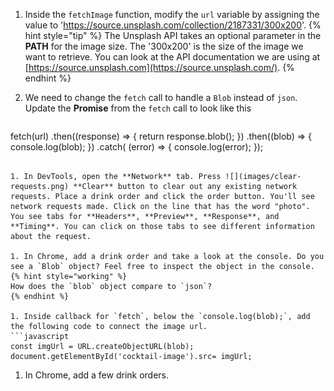 1. Inside the `fetchImage` function, modify the `url` variable by assigning the value to 'https://source.unsplash.com/collection/2187331/300x200'.
   {% hint style="tip" %}
The Unsplash API takes an optional parameter in the **PATH** for the image size. The '300x200' is the size of the image we want to retrieve. You can look at the API documentation we are using at [https://source.unsplash.com](https://source.unsplash.com/).
   {% endhint %}

1. We need to change the `fetch` call to handle a `Blob` instead of `json`. Update the **Promise** from the `fetch` call to look like this
   ```javascript
fetch(url)
      .then((response) => { return response.blob(); })
      .then((blob) => {
            console.log(blob);
       })
       .catch( (error) => { console.log(error); });
   ```

1. In DevTools, open the **Network** tab. Press ![](images/clear-requests.png) **Clear** button to clear out any existing network requests. Place a drink order and click the order button. You'll see network requests made. Click on the line that has the word "photo". You see tabs for **Headers**, **Preview**, **Response**, and **Timing**. You can click on those tabs to see different information about the request.

1. In Chrome, add a drink order and take a look at the console. Do you see a `Blob` object? Feel free to inspect the object in the console.
   {% hint style="working" %}
How does the `blob` object compare to `json`?
   {% endhint %}

1. Inside callback for `fetch`, below the `console.log(blob);`, add the following code to connect the image url.
   ```javascript
const imgUrl = URL.createObjectURL(blob);
document.getElementById('cocktail-image').src= imgUrl;
   ```
1. In Chrome, add a few drink orders.
